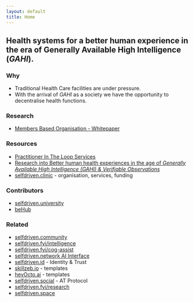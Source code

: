 ```yaml
---
layout: default
title: Home
---
```


## Health systems for a better human experience in the era of Generally Available High Intelligence (*GAHI*).

### Why
- Traditional Health Care facilities are under pressure.
- With the arrival of *GAHI* as a society we have the opportunity to decentralise health functions.

### Research

- [Members Based Organisation - Whitepaper](/organisation/whitepaper/)

### Resources

- [Practitioner In The Loop Services](/practitioner-in-the-loop-services/)
- [Research into Better human health experiences in the age of *Generally Available High Intelligence (GAHI) & Verifiable Observations*](/research/)
- [selfdriven.clinic](https://selfdriven.clinic) - organisation, services, funding

### Contributors

- [selfdriven.university](https://selfdriven.university)
- [beHub](https://behub.com.au)

### Related

- [selfdriven.community](https://selfdriven.community)
- [selfdriven.fyi/intelligence](https://selfdriven.fyi/intelligence)
- [selfdriven.fyi/cog-assist](https://selfdriven.fyi/cog-assist)
- [selfdriven.network AI Interface](https://selfdriven.network)
- [selfdriven.id](https://selfdriven.id) - Identity & Trust
- [skillzeb.io](https://skillzeb.io) - templates
- [heyOcto.ai](https://heyocto.ai) - templates
- [selfdriven.social](https://selfdriven.social) - AT Protocol
- [selfdriven.fyi/research](https://selfdriven.fyi/research)
- [selfdriven.space](https://selfdriven.space)

